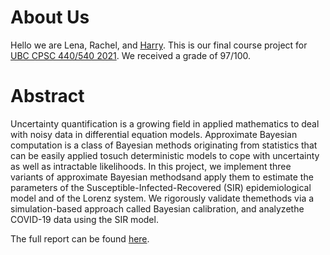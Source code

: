 # About Us
Hello we are Lena, Rachel, and [Harry](https://scholar.google.com/citations?user=PrF7kHIAAAAJ&hl=en). This is our final course project for [UBC CPSC 440/540 2021](https://www.cs.ubc.ca/~schmidtm/Courses/440-W21/). We received a grade of 97/100.

# Abstract
Uncertainty quantification is a growing field in applied mathematics to deal with noisy data in differential equation models. Approximate Bayesian computation is a class of Bayesian methods originating from statistics that can be easily applied tosuch deterministic models to cope with uncertainty as well as intractable likelihoods. In this project, we implement three variants of approximate Bayesian methodsand apply them to estimate the parameters of the Susceptible-Infected-Recovered (SIR) epidemiological model and of the Lorenz system. We rigorously validate themethods via a simulation-based approach called Bayesian calibration, and analyzethe COVID-19 data using the SIR model.

The full report can be found [here](report.pdf).
